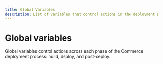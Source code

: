 ```yaml
---
title: Global Variables
description: List of variables that control actions in the deployment process.
---
```


# Global variables

Global variables control actions across each phase of the Commerce deployment process: build, deploy, and post-deploy.
